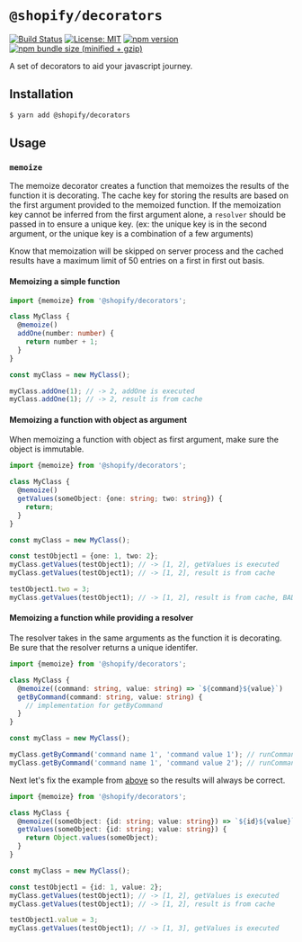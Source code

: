 # `@shopify/decorators`

[![Build Status](https://travis-ci.org/Shopify/quilt.svg?branch=master)](https://travis-ci.org/Shopify/quilt)
[![License: MIT](https://img.shields.io/badge/License-MIT-green.svg)](LICENSE.md) [![npm version](https://badge.fury.io/js/%40shopify%2Fdecorators.svg)](https://badge.fury.io/js/%40shopify%2Fdecorators.svg) [![npm bundle size (minified + gzip)](https://img.shields.io/bundlephobia/minzip/@shopify/decorators.svg)](https://img.shields.io/bundlephobia/minzip/@shopify/decorators.svg)

A set of decorators to aid your javascript journey.

## Installation

```bash
$ yarn add @shopify/decorators
```

## Usage

### `memoize`

The memoize decorator creates a function that memoizes the results of the function it is decorating.
The cache key for storing the results are based on the first argument provided to the memoized function.
If the memoization key cannot be inferred from the first argument alone, a `resolver` should be passed in to ensure a unique key. (ex: the unique key is in the second argument, or the unique key is a combination of a few arguments)

Know that memoization will be skipped on server process and the cached results have a maximum limit of 50 entries on a first in first out basis.

#### Memoizing a simple function

```ts
import {memoize} from '@shopify/decorators';

class MyClass {
  @memoize()
  addOne(number: number) {
    return number + 1;
  }
}

const myClass = new MyClass();

myClass.addOne(1); // -> 2, addOne is executed
myClass.addOne(1); // -> 2, result is from cache
```

#### Memoizing a function with object as argument

When memoizing a function with object as first argument, make sure the object is immutable.

```ts
import {memoize} from '@shopify/decorators';

class MyClass {
  @memoize()
  getValues(someObject: {one: string; two: string}) {
    return;
  }
}

const myClass = new MyClass();

const testObject1 = {one: 1, two: 2};
myClass.getValues(testObject1); // -> [1, 2], getValues is executed
myClass.getValues(testObject1); // -> [1, 2], result is from cache

testObject1.two = 3;
myClass.getValues(testObject1); // -> [1, 2], result is from cache, BAD
```

#### Memoizing a function while providing a resolver

The resolver takes in the same arguments as the function it is decorating.
Be sure that the resolver returns a unique identifer.

```ts
import {memoize} from '@shopify/decorators';

class MyClass {
  @memoize((command: string, value: string) => `${command}${value}`)
  getByCommand(command: string, value: string) {
    // implementation for getByCommand
  }
}

const myClass = new MyClass();

myClass.getByCommand('command name 1', 'command value 1'); // runCommand is executed
myClass.getByCommand('command name 1', 'command value 2'); // runCommand is executed
```

Next let's fix the example from [above](#memoizing-a-function-with-object-as-argument) so the results will always be correct.

```ts
import {memoize} from '@shopify/decorators';

class MyClass {
  @memoize((someObject: {id: string; value: string}) => `${id}${value}`)
  getValues(someObject: {id: string; value: string}) {
    return Object.values(someObject);
  }
}

const myClass = new MyClass();

const testObject1 = {id: 1, value: 2};
myClass.getValues(testObject1); // -> [1, 2], getValues is executed
myClass.getValues(testObject1); // -> [1, 2], result is from cache

testObject1.value = 3;
myClass.getValues(testObject1); // -> [1, 3], getValues is executed
```
